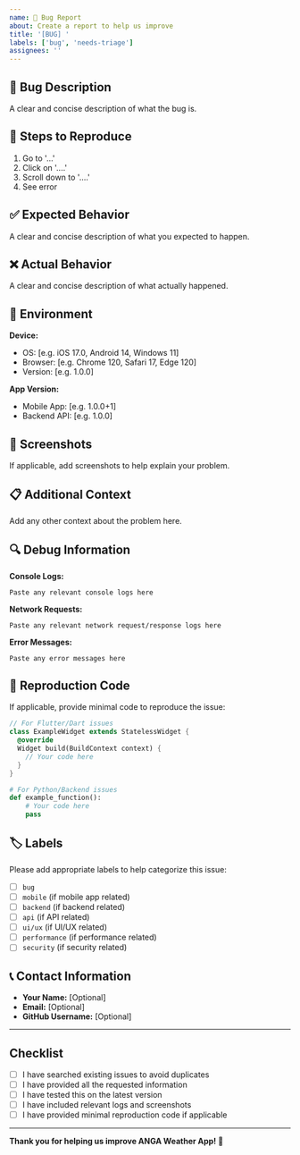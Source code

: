```yaml
---
name: 🐛 Bug Report
about: Create a report to help us improve
title: '[BUG] '
labels: ['bug', 'needs-triage']
assignees: ''
---
```


## 🐛 Bug Description

A clear and concise description of what the bug is.

## 🔄 Steps to Reproduce

1. Go to '...'
2. Click on '....'
3. Scroll down to '....'
4. See error

## ✅ Expected Behavior

A clear and concise description of what you expected to happen.

## ❌ Actual Behavior

A clear and concise description of what actually happened.

## 📱 Environment

**Device:**
- OS: [e.g. iOS 17.0, Android 14, Windows 11]
- Browser: [e.g. Chrome 120, Safari 17, Edge 120]
- Version: [e.g. 1.0.0]

**App Version:**
- Mobile App: [e.g. 1.0.0+1]
- Backend API: [e.g. 1.0.0]

## 📸 Screenshots

If applicable, add screenshots to help explain your problem.

## 📋 Additional Context

Add any other context about the problem here.

## 🔍 Debug Information

**Console Logs:**
```
Paste any relevant console logs here
```

**Network Requests:**
```
Paste any relevant network request/response logs here
```

**Error Messages:**
```
Paste any error messages here
```

## 📝 Reproduction Code

If applicable, provide minimal code to reproduce the issue:

```dart
// For Flutter/Dart issues
class ExampleWidget extends StatelessWidget {
  @override
  Widget build(BuildContext context) {
    // Your code here
  }
}
```

```python
# For Python/Backend issues
def example_function():
    # Your code here
    pass
```

## 🏷️ Labels

Please add appropriate labels to help categorize this issue:
- [ ] `bug`
- [ ] `mobile` (if mobile app related)
- [ ] `backend` (if backend related)
- [ ] `api` (if API related)
- [ ] `ui/ux` (if UI/UX related)
- [ ] `performance` (if performance related)
- [ ] `security` (if security related)

## 📞 Contact Information

- **Your Name:** [Optional]
- **Email:** [Optional]
- **GitHub Username:** [Optional]

---

## Checklist

- [ ] I have searched existing issues to avoid duplicates
- [ ] I have provided all the requested information
- [ ] I have tested this on the latest version
- [ ] I have included relevant logs and screenshots
- [ ] I have provided minimal reproduction code if applicable

---

**Thank you for helping us improve ANGA Weather App! 🌟**
